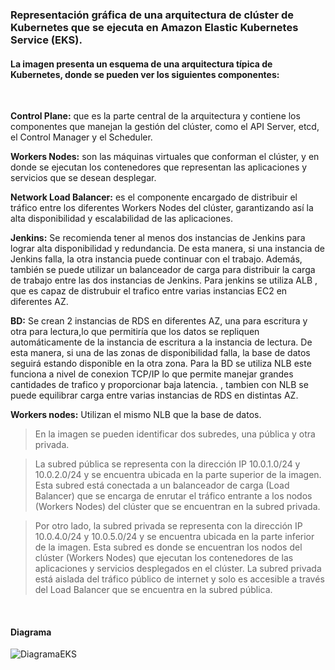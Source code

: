 
### Representación gráfica de una arquitectura de clúster de Kubernetes que se ejecuta en Amazon Elastic Kubernetes Service (EKS).


#### La imagen presenta un esquema de una arquitectura típica de Kubernetes, donde se pueden ver los siguientes componentes:

<br>

**Control Plane:** que es la parte central de la arquitectura y contiene los componentes que manejan la gestión del clúster, como el API Server, etcd, el Control Manager y el Scheduler.

**Workers Nodes:** son las máquinas virtuales que conforman el clúster, y en donde se ejecutan los contenedores que representan las aplicaciones y servicios que se desean desplegar.

**Network Load Balancer:** es el componente encargado de distribuir el tráfico entre los diferentes Workers Nodes del clúster, garantizando así la alta disponibilidad y escalabilidad de las aplicaciones.


**Jenkins:** Se recomienda tener al menos dos instancias de Jenkins para lograr alta disponibilidad y redundancia. De esta manera, si una instancia de Jenkins falla, la otra instancia puede continuar con el trabajo. Además, también se puede utilizar un balanceador de carga para distribuir la carga de trabajo entre las dos instancias de Jenkins.  Para jenkins se utiliza ALB , que es capaz de distrubuir el trafico entre varias instancias EC2 en diferentes AZ. 


**BD:** Se crean 2 instancias de RDS en diferentes AZ, una para escritura y otra para lectura,lo que permitiría que los datos se repliquen automáticamente de la instancia de escritura a la instancia de lectura. De esta manera, si una de las zonas de disponibilidad falla, la base de datos seguirá estando disponible en la otra zona. Para la BD se utiliza NLB  este funciona a nivel de conexion TCP/IP lo que permite manejar grandes cantidades de trafico y proporcionar baja latencia. , tambien con NLB se puede equilibrar carga entre varias instancias de RDS en distintas AZ.


**Workers nodes:** Utilizan el mismo NLB que la base de datos.




> En la imagen se pueden identificar dos subredes, una pública y otra privada.

>La subred pública se representa con la dirección IP 10.0.1.0/24  y 10.0.2.0/24 y se encuentra ubicada en la parte superior de la imagen. Esta subred está conectada a un balanceador de carga (Load Balancer) que se encarga de enrutar el tráfico entrante a los nodos (Workers Nodes) del clúster que se encuentran en la subred privada.

>Por otro lado, la subred privada se representa con la dirección IP 10.0.4.0/24 y 10.0.5.0/24 y se encuentra ubicada en la parte inferior de la imagen. Esta subred es donde se encuentran los nodos del clúster (Workers Nodes) que ejecutan los contenedores de las aplicaciones y servicios desplegados en el clúster. La subred privada está aislada del tráfico público de internet y solo es accesible a través del Load Balancer que se encuentra en la subred pública.

<br>

#### Diagrama

![DiagramaEKS](/webdemo/img/diagramaEks.png)